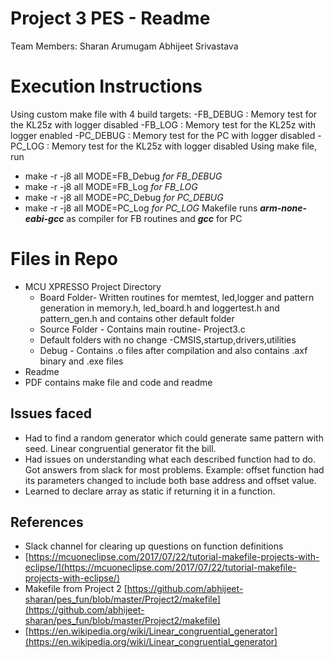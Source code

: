 # Project 3 PES - Readme

Team Members: 
Sharan Arumugam
Abhijeet Srivastava

# Execution Instructions
Using custom make file with 4 build targets:
-FB_DEBUG : Memory test for the KL25z with logger disabled
-FB_LOG : Memory test for the KL25z with logger enabled
-PC_DEBUG : Memory test for the PC with logger disabled
-PC_LOG : Memory test for the KL25z with logger disabled
Using make file, run
+ make -r -j8 all MODE=FB_Debug  *for FB_DEBUG*
+ make -r -j8 all MODE=FB_Log       *for FB_LOG*
+ make -r -j8 all MODE=PC_Debug   *for PC_DEBUG*
+ make -r -j8 all MODE=PC_Log       *for PC_LOG*
Makefile runs ***arm-none-eabi-gcc*** as compiler for FB routines and ***gcc*** for PC


# Files in Repo
+ MCU XPRESSO Project Directory
	+  Board Folder- Written routines for memtest, led,logger and pattern generation in memory.h, led_board.h and loggertest.h and pattern_gen.h and contains other default folder
     + Source Folder - Contains main routine- Project3.c
     + Default folders with no change -CMSIS,startup,drivers,utilities
     + Debug - Contains .o files after compilation and also contains .axf binary and .exe files
+ Readme 
+ PDF contains make file and code and readme



## Issues faced

+ Had to find a random generator which could generate same pattern with seed. Linear congruential generator fit the bill.
+ Had issues on understanding what each described function had to do.  Got answers from slack for most problems. Example: offset function had its parameters changed to include both base address and offset value. 
+ Learned to declare array as static if returning it in a function. 
## References
+ Slack channel for clearing up questions on function definitions
+ [https://mcuoneclipse.com/2017/07/22/tutorial-makefile-projects-with-eclipse/](https://mcuoneclipse.com/2017/07/22/tutorial-makefile-projects-with-eclipse/)
+ Makefile from Project 2 [https://github.com/abhijeet-sharan/pes_fun/blob/master/Project2/makefile](https://github.com/abhijeet-sharan/pes_fun/blob/master/Project2/makefile)
+ [https://en.wikipedia.org/wiki/Linear_congruential_generator](https://en.wikipedia.org/wiki/Linear_congruential_generator)

```
